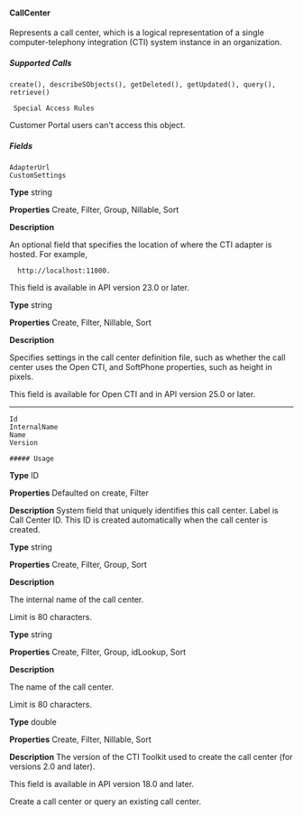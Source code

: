 #### CallCenter

Represents a call center, which is a logical representation of a single computer-telephony integration (CTI) system instance in an
organization.

##### Supported Calls
```
create(), describeSObjects(), getDeleted(), getUpdated(), query(), retrieve()

 Special Access Rules

```
Customer Portal users can't access this object.

##### Fields

```
AdapterUrl
CustomSettings

```

**Type**
string

**Properties**
Create, Filter, Group, Nillable, Sort

**Description**

An optional field that specifies the location of where the CTI adapter is hosted. For example,
```
  http://localhost:11000.

```
This field is available in API version 23.0 or later.

**Type**
string

**Properties**
Create, Filter, Nillable, Sort

**Description**

Specifies settings in the call center definition file, such as whether the call center uses the
Open CTI, and SoftPhone properties, such as height in pixels.

This field is available for Open CTI and in API version 25.0 or later.


-----

```
Id
InternalName
Name
Version

##### Usage

```

**Type**
ID

**Properties**
Defaulted on create, Filter

**Description**
System field that uniquely identifies this call center. Label is Call Center ID. This ID is created
automatically when the call center is created.

**Type**
string

**Properties**
Create, Filter, Group, Sort

**Description**

The internal name of the call center.

Limit is 80 characters.

**Type**
string

**Properties**
Create, Filter, Group, idLookup, Sort

**Description**

The name of the call center.

Limit is 80 characters.

**Type**
double

**Properties**
Create, Filter, Nillable, Sort

**Description**
The version of the CTI Toolkit used to create the call center (for versions 2.0 and later).

This field is available in API version 18.0 and later.


Create a call center or query an existing call center.
